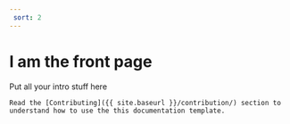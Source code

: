```yaml
---
 sort: 2
---
```

# I am the front page

Put all your intro stuff here

```tip
Read the [Contributing]({{ site.baseurl }}/contribution/) section to understand how to use the this documentation template.
```
